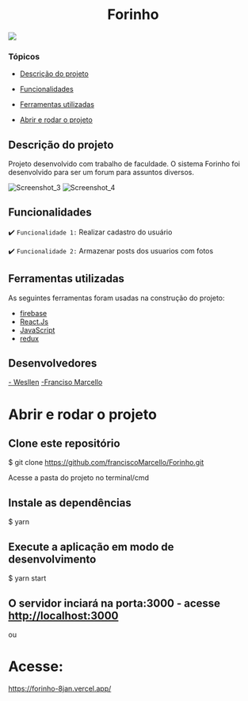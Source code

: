 <h1 align="center"> Forinho </h1>
<p >
<img src="http://img.shields.io/static/v1?label=STATUS&message=CONCLUIDO&color=GREEN&style=for-the-badge"/>
</p>

### Tópicos 

- [Descrição do projeto](#descrição-do-projeto)

- [Funcionalidades](#funcionalidades)

- [Ferramentas utilizadas](#ferramentas-utilizadas)

- [Abrir e rodar o projeto](#abrir-e-rodar-o-projeto)


## Descrição do projeto 
Projeto desenvolvido com trabalho de faculdade. O sistema Forinho foi desenvolvido para ser um forum para assuntos diversos.

![Screenshot_3](https://user-images.githubusercontent.com/54758350/160868420-76ba4a7d-c460-477c-8d1d-f019dce4dc61.png)
![Screenshot_4](https://user-images.githubusercontent.com/54758350/160868428-6f0ccf66-e18b-469d-9559-9f6326a4765b.png)




## Funcionalidades

:heavy_check_mark: `Funcionalidade 1:` Realizar cadastro do usuário

:heavy_check_mark: `Funcionalidade 2:` Armazenar posts dos usuarios com fotos




## Ferramentas utilizadas


As seguintes ferramentas foram usadas na construção do projeto:


- [firebase](https://firebase.google.com/?hl=pt)
- [React.Js](https://pt-br.reactjs.org/)
- [JavaScript](https://www.javascript.com/)
- [redux](https://redux.js.org/)


## Desenvolvedores
 <a href="https://github.com/Wes-debug">- Wesllen</a>
 <a href="https://github.com/franciscoMarcello">-Franciso Marcello</a>


# Abrir e rodar o projeto
## Clone este repositório
$ git clone <https://github.com/franciscoMarcello/Forinho.git>

Acesse a pasta do projeto no terminal/cmd


## Instale as dependências
$ yarn

## Execute a aplicação em modo de desenvolvimento
$ yarn start

## O servidor inciará na porta:3000 - acesse <http://localhost:3000>
ou
# Acesse:
<https://forinho-8jan.vercel.app/>

  
  
  
  
  
